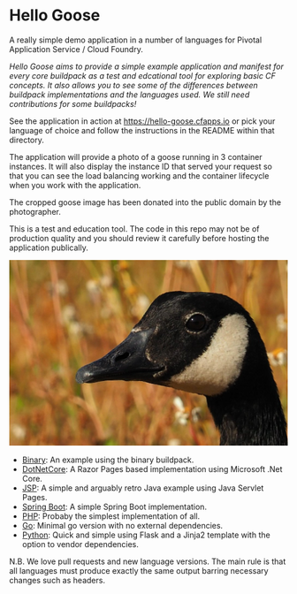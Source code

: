 # Hello Goose

A really simple demo application in a number of languages for Pivotal Application Service / Cloud Foundry.

*Hello Goose aims to provide a simple example application and manifest for every core buildpack as a test and edcational tool for exploring basic CF concepts. It also allows you to see some of the differences between buildpack implementations and the languages used. We still need contributions for some buildpacks!*

See the application in action at https://hello-goose.cfapps.io or pick your language of choice and follow the instructions in the README within that directory.

The application will provide a photo of a goose running in 3 container instances. It will also display the instance ID that served your request so that you can see the load balancing working and the container lifecycle when you work with the application.

The cropped goose image has been donated into the public domain by the photographer.

This is a test and education tool. The code in this repo may not be of production quality and you should review it carefully before hosting the application publically.

![Alt](php/images/goose.jpg "Goose")

 * [Binary](binary/): An example using the binary buildpack.
 * [DotNetCore](dotnetcore/): A Razor Pages based implementation using Microsoft .Net Core.
 * [JSP](jsp/): A simple and arguably retro Java example using Java Servlet Pages.
 * [Spring Boot](spring-boot/): A simple Spring Boot implementation.
 * [PHP](php/): Probaby the simplest implementation of all.
 * [Go](go/): Minimal go version with no external dependencies.
 * [Python](python/): Quick and simple using Flask and a Jinja2 template with the option to vendor dependencies.

N.B. We love pull requests and new language versions. The main rule is that all languages must produce exactly the same output barring necessary changes such as headers.
